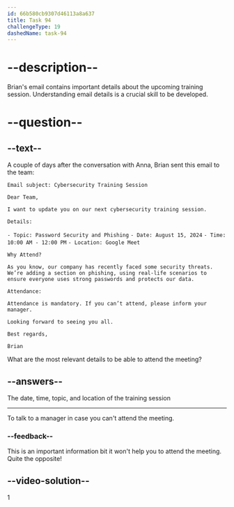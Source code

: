 ```yaml
---
id: 66b580cb9307d46113a8a637
title: Task 94
challengeType: 19
dashedName: task-94
---
```


# --description--

Brian's email contains important details about the upcoming training session. Understanding email details is a crucial skill to be developed.

# --question--

## --text--

A couple of days after the conversation with Anna, Brian sent this email to the team:

`Email subject: Cybersecurity Training Session`

`Dear Team,`

`I want to update you on our next cybersecurity training session.`

`Details:`

`- Topic: Password Security and Phishing`
`- Date: August 15, 2024`
`- Time: 10:00 AM - 12:00 PM`
`- Location: Google Meet`

`Why Attend?`

`As you know, our company has recently faced some security threats. We’re adding a section on phishing, using real-life scenarios to ensure everyone uses strong passwords and protects our data.`

`Attendance:`

`Attendance is mandatory. If you can’t attend, please inform your manager.`

`Looking forward to seeing you all.`

`Best regards,`

`Brian`

What are the most relevant details to be able to attend the meeting?

## --answers--

The date, time, topic, and location of the training session

---

To talk to a manager in case you can't attend the meeting.

### --feedback--

This is an important information bit it won't help you to attend the meeting. Quite the opposite!

## --video-solution--

1
